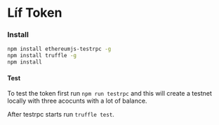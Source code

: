 # Líf Token

### Install

```sh
npm install ethereumjs-testrpc -g
npm install truffle -g
npm install
```

#### Test

To test the token first run `npm run testrpc` and this will create a testnet locally with three acocunts with a lot of balance.

After testrpc starts run `truffle test`.
